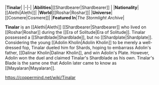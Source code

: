 |**Tinalar**|
|-|-|
|**Abilities**|[[Shardbearer\|Shardbearer]] |
|**Nationality**|[[Alethi\|Alethi]]|
|**World**|[[Roshar\|Roshar]]|
|**Universe**|[[Cosmere\|Cosmere]]|
|**Featured In**|*The Stormlight Archive*|

**Tinalar** is an [[Alethi\|Alethi]] [[Shardbearer\|Shardbearer]] who lived on [[Roshar\|Roshar]] during the [[Era of Solitude\|Era of Solitude]].
Tinalar possessed a [[Shardblade\|Shardblade]], but no [[Shardplate\|Shardplate]]. Considering the young [[Adolin Kholin\|Adolin Kholin]] to be merely a well-dressed fop, Tinalar dueled him for Shards, hoping to embarrass Adolin's father, [[Dalinar Kholin\|Dalinar Kholin]], and win Adolin's Plate. However, Adolin won the duel and claimed Tinalar's Shardblade as his own. Tinalar's Blade is the same one that Adolin later came to know as [[Mayalaran\|Mayalaran]].



https://coppermind.net/wiki/Tinalar